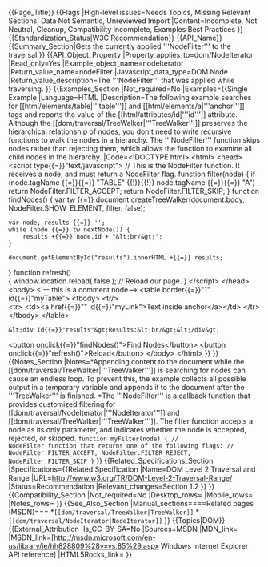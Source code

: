 {{Page_Title}}
{{Flags
|High-level issues=Needs Topics, Missing Relevant Sections, Data Not Semantic, Unreviewed Import
|Content=Incomplete, Not Neutral, Cleanup, Compatibility Incomplete, Examples Best Practices
}}
{{Standardization_Status|W3C Recommendation}}
{{API_Name}}
{{Summary_Section|Gets the currently applied '''NodeFilter''' to the traversal.}}
{{API_Object_Property
|Property_applies_to=dom/NodeIterator
|Read_only=Yes
|Example_object_name=nodeIterator
|Return_value_name=nodeFilter
|Javascript_data_type=DOM Node
|Return_value_description=The '''NodeFilter''' that was applied while traversing.
}}
{{Examples_Section
|Not_required=No
|Examples={{Single Example
|Language=HTML
|Description=The following example searches for [[html/elements/table|'''table''']] and [[html/elements/a|'''anchor''']] tags and reports the value of the [[html/attributes/id|'''id''']] attribute. Although the [[dom/traversal/TreeWalker|'''TreeWalker''']] preserves the hierarchical relationship of nodes, you don't need to write recursive functions to walk the nodes in a hierarchy. The '''NodeFilter''' function skips nodes rather than rejecting them, which allows the function to examine all child nodes in the hierarchy.
|Code=&lt;!DOCTYPE html&gt;
&lt;html&gt;
&lt;head&gt;
&lt;script type{{=}}"text/javascript"&gt;
// This is the NodeFilter function. It receives a node, and must return a NodeFilter flag.
function filter(node)
{
    if (node.tagName {{=}}{{=}} "TABLE" {{!}}{{!}} node.tagName {{=}}{{=}} "A")
        return NodeFilter.FILTER_ACCEPT;
    return NodeFilter.FILTER_SKIP;
}
function findNodes()
{
    var tw {{=}} document.createTreeWalker(document.body, NodeFilter.SHOW_ELEMENT, filter, false);
    
    var node, results {{=}} '';
    while (node {{=}} tw.nextNode()) {
        results +{{=}} node.id + "&lt;br/&gt;";
    }
    
    document.getElementById("results").innerHTML +{{=}} results;
}
function refresh()                 
{
    window.location.reload( false );    // Reload our page.
}
&lt;/script&gt;
&lt;/head&gt;
&lt;body&gt;
    &lt;!-- this is a comment node--&gt;
    &lt;table border{{=}}"1" id{{=}}"myTable"&gt;
      &lt;tbody&gt;
        &lt;tr/&gt;   
        &lt;tr&gt;
          &lt;td&gt;&lt;a href{{=}}"" id{{=}}"myLink"&gt;Text inside anchor&lt;/a&gt;&lt;/td&gt;
        &lt;/tr&gt;
      &lt;/tbody&gt;
    &lt;/table&gt;
    
    &lt;div id{{=}}"results"&gt;Results:&lt;br/&gt;&lt;/div&gt;
    
&lt;button onclick{{=}}"findNodes()"&gt;Find Nodes&lt;/button&gt;
&lt;button onclick{{=}}"refresh()"&gt;Reload&lt;/button&gt;
&lt;/body&gt;
&lt;/html&gt;
}}
}}
{{Notes_Section
|Notes=*Appending content to the document while the [[dom/traversal/TreeWalker|'''TreeWalker''']] is searching for nodes can cause an endless loop. To prevent this, the example collects all possible output in a temporary variable and appends it to the document after the '''TreeWalker''' is finished.
*The '''NodeFilter''' is a callback function that provides customized filtering for [[dom/traversal/NodeIterator|'''NodeIterator''']] and [[dom/traversal/TreeWalker|'''TreeWalker''']]. The filter function accepts a node as its only parameter, and indicates whether the node is accepted, rejected, or skipped.
 <code>function myFilter(node) {
     // NodeFilter function that returns one of the following flags:
     // NodeFilter.FILTER_ACCEPT, NodeFilter.FILTER_REJECT, NodeFilter.FILTER_SKIP
 }</code>
}}
{{Related_Specifications_Section
|Specifications={{Related Specification
|Name=DOM Level 2 Traversal and Range
|URL=http://www.w3.org/TR/DOM-Level-2-Traversal-Range/
|Status=Recommendation
|Relevant_changes=Section 1.2
}}
}}
{{Compatibility_Section
|Not_required=No
|Desktop_rows=
|Mobile_rows=
|Notes_rows=
}}
{{See_Also_Section
|Manual_sections====Related pages (MSDN)===
*<code>[[dom/traversal/TreeWalker|TreeWalker]]</code>
*<code>[[dom/traversal/NodeIterator|NodeIterator]]</code>
}}
{{Topics|DOM}}
{{External_Attribution
|Is_CC-BY-SA=No
|Sources=MSDN
|MDN_link=
|MSDN_link=[http://msdn.microsoft.com/en-us/library/ie/hh828809%28v=vs.85%29.aspx Windows Internet Explorer API reference]
|HTML5Rocks_link=
}}